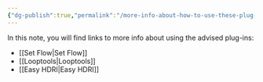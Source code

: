 ```yaml
---
{"dg-publish":true,"permalink":"/more-info-about-how-to-use-these-plug-ins/","noteIcon":""}
---
```


In this note, you will find links to more info about using the advised plug-ins:
- [[Set Flow\|Set Flow]]
- [[Looptools\|Looptools]]
- [[Easy HDRI\|Easy HDRI]]